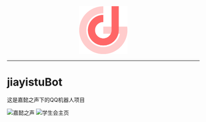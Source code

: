 <div class="logo" align="center">
    <img width="25%" src="./docs/logo.png" alt="logo" >
</div>


-----

# jiayistuBot
这是嘉懿之声下的QQ机器人项目

![嘉懿之声](https://music.jiayistu.cn)
![学生会主页](https://www.jiayistu.cn)
